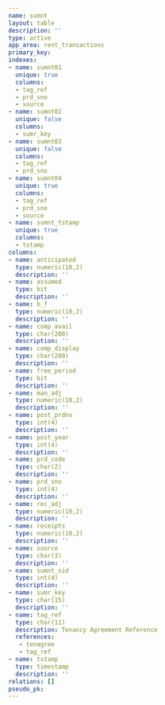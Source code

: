 ```yaml
---
name: sumnt
layout: table
description: ''
type: active
app_area: rent_transactions
primary_key: 
indexes:
- name: sumnt01
  unique: true
  columns:
  - tag_ref
  - prd_sno
  - source
- name: sumnt02
  unique: false
  columns:
  - sumr_key
- name: sumnt03
  unique: false
  columns:
  - tag_ref
  - prd_sno
- name: sumnt04
  unique: true
  columns:
  - tag_ref
  - prd_sno
  - source
- name: sumnt_tstamp
  unique: true
  columns:
  - tstamp
columns:
- name: anticipated
  type: numeric(10,2)
  description: ''
- name: assumed
  type: bit
  description: ''
- name: b_f
  type: numeric(10,2)
  description: ''
- name: comp_avail
  type: char(200)
  description: ''
- name: comp_display
  type: char(200)
  description: ''
- name: free_period
  type: bit
  description: ''
- name: man_adj
  type: numeric(10,2)
  description: ''
- name: post_prdno
  type: int(4)
  description: ''
- name: post_year
  type: int(4)
  description: ''
- name: prd_code
  type: char(2)
  description: ''
- name: prd_sno
  type: int(4)
  description: ''
- name: rec_adj
  type: numeric(10,2)
  description: ''
- name: receipts
  type: numeric(10,2)
  description: ''
- name: source
  type: char(3)
  description: ''
- name: sumnt_sid
  type: int(4)
  description: ''
- name: sumr_key
  type: char(15)
  description: ''
- name: tag_ref
  type: char(11)
  description: Tenancy Agreement Reference
  references:
   - tenagree
   - tag_ref
- name: tstamp
  type: timestamp
  description: ''
relations: []
pseudo_pk: 
---
```


